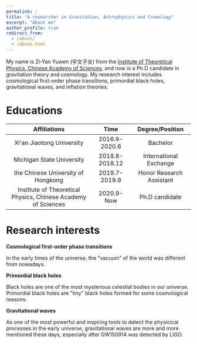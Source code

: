 ```yaml
---
permalink: /
title: "A researcher in Gravitation, Astrophysics and Cosmology"
excerpt: "About me"
author_profile: true
redirect_from: 
  - /about/
  - /about.html
---
```


My name is Zi-Yan Yuwen (宇文子炎) from the [Institute of Theoretical Physics, Chinese Academy of Sciences](http://www.itp.cas.cn/), and now is a Ph.D candidate in gravitation theory and cosmology. My research interest includes cosmological first-order phase transitions, primordial black holes, gravitational waves, and inflation theories.

Educations
======

| Affiliations | Time | Degree/Position |
|:--------:|:----:|:------:|
| Xi'an Jiaotong University | 2016.9-2020.6| Bachelor |
| Michigan State University | 2018.8-2018.12| International Exchange |
| the Chinese University of Hongkong | 2019.7-2019.9 | Honor Research Assistant |
| Institute of Theoretical Physics, Chinese Academy of Sciences | 2020.9-Now | Ph.D candidate |

Research interests
======

**Cosmological first-order phase transitions**

In the early times of the universe, the "vacuum" of the world was different from nowadays.

**Primordial black holes**

Black holes are one of the most mysterious celestial bodies in our universe. Primordial black holes are "tiny" black holes formed for some cosmological reasons. 

**Gravitational waves**

As one of the most powerful and inspiring tools to detect the physicical processes in the early universe, gravitational waves are more and more mentioned these days, especially after GW150914 was detected by LIGO.


